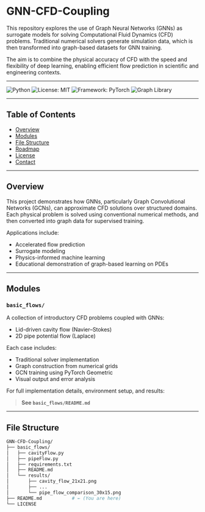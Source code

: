 # GNN-CFD-Coupling

This repository explores the use of Graph Neural Networks (GNNs) as surrogate models for solving Computational Fluid Dynamics (CFD) problems. Traditional numerical solvers generate simulation data, which is then transformed into graph-based datasets for GNN training.

The aim is to combine the physical accuracy of CFD with the speed and flexibility of deep learning, enabling efficient flow prediction in scientific and engineering contexts.

---

![Python](https://img.shields.io/badge/python-3.8%2B-blue)
![License: MIT](https://img.shields.io/badge/License-MIT-green.svg)
![Framework: PyTorch](https://img.shields.io/badge/Built%20with-PyTorch-red?logo=pytorch)
![Graph Library](https://img.shields.io/badge/Graph%20Library-Torch%20Geometric-blue)

---

## Table of Contents

- [Overview](#overview)
- [Modules](#modules)
- [File Structure](#file-structure)
- [Roadmap](#roadmap)
- [License](#license)
- [Contact](#contact)

---

## Overview

This project demonstrates how GNNs, particularly Graph Convolutional Networks (GCNs), can approximate CFD solutions over structured domains. Each physical problem is solved using conventional numerical methods, and then converted into graph data for supervised training. 

Applications include:
- Accelerated flow prediction
- Surrogate modeling
- Physics-informed machine learning
- Educational demonstration of graph-based learning on PDEs

---

## Modules

### `basic_flows/`  
A collection of introductory CFD problems coupled with GNNs:
- Lid-driven cavity flow (Navier–Stokes)
- 2D pipe potential flow (Laplace)

Each case includes:
- Traditional solver implementation
- Graph construction from numerical grids
- GCN training using PyTorch Geometric
- Visual output and error analysis

For full implementation details, environment setup, and results:
> **See `basic_flows/README.md`**

---

## File Structure

```bash
GNN-CFD-Coupling/
├── basic_flows/
│   ├── cavityFlow.py
│   ├── pipeFlow.py
│   ├── requirements.txt
│   ├── README.md
│   └── results/
│       ├── cavity_flow_21x21.png
│       ├── ...
│       └── pipe_flow_comparison_30x15.png
├── README.md           # ← (You are here)
└── LICENSE
